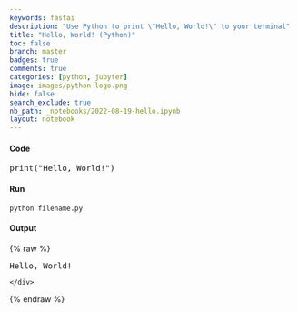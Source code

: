 ```yaml
---
keywords: fastai
description: "Use Python to print \"Hello, World!\" to your terminal"
title: "Hello, World! (Python)"
toc: false
branch: master
badges: true
comments: true
categories: [python, jupyter]
image: images/python-logo.png
hide: false
search_exclude: true
nb_path: _notebooks/2022-08-19-hello.ipynb
layout: notebook
---
```


<!--
#################################################
### THIS FILE WAS AUTOGENERATED! DO NOT EDIT! ###
#################################################
# file to edit: _notebooks/2022-08-19-hello.ipynb
-->

<div class="container" id="notebook-container">
        
<div class="cell border-box-sizing text_cell rendered"><div class="inner_cell">
<div class="text_cell_render border-box-sizing rendered_html">
<h4 id="Code">Code<a class="anchor-link" href="#Code"> </a></h4><div class="highlight"><pre><span></span><span class="nb">print</span><span class="p">(</span><span class="s2">&quot;Hello, World!&quot;</span><span class="p">)</span>
</pre></div>
<h4 id="Run">Run<a class="anchor-link" href="#Run"> </a></h4>
<pre><code>python filename.py</code></pre>
<h4 id="Output">Output<a class="anchor-link" href="#Output"> </a></h4>
</div>
</div>
</div>
    {% raw %}
    
<div class="cell border-box-sizing code_cell rendered">
<div class="input">

<div class="inner_cell">
    <div class="input_area">
<div class=" highlight hl-bash"><pre><span></span>Hello, World!
</pre></div>

    </div>
</div>
</div>

</div>
    {% endraw %}

</div>
 

